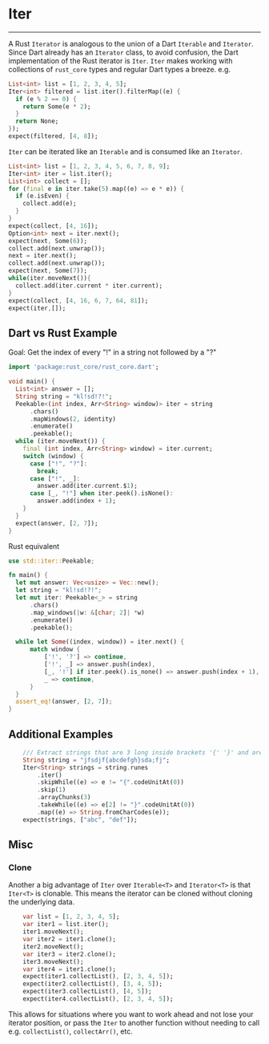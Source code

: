 # Iter
***
A Rust `Iterator` is analogous to the union of a Dart `Iterable` and `Iterator`. Since Dart already has an `Iterator` class, to avoid confusion,
the Dart implementation of the Rust iterator is `Iter`. `Iter`
makes working with collections of `rust_core` types and regular Dart types a breeze. e.g.

```dart
List<int> list = [1, 2, 3, 4, 5];
Iter<int> filtered = list.iter().filterMap((e) {
  if (e % 2 == 0) {
    return Some(e * 2);
  }
  return None;
});
expect(filtered, [4, 8]);
```

`Iter` can be iterated like an `Iterable` and is consumed like an `Iterator`.
```dart
List<int> list = [1, 2, 3, 4, 5, 6, 7, 8, 9];
Iter<int> iter = list.iter();
List<int> collect = [];
for (final e in iter.take(5).map((e) => e * e)) {
  if (e.isEven) {
    collect.add(e);
  }
}
expect(collect, [4, 16]);
Option<int> next = iter.next();
expect(next, Some(6));
collect.add(next.unwrap());
next = iter.next();
collect.add(next.unwrap());
expect(next, Some(7));
while(iter.moveNext()){
  collect.add(iter.current * iter.current);
}
expect(collect, [4, 16, 6, 7, 64, 81]);
expect(iter,[]);
```

## Dart vs Rust Example
Goal: Get the index of every "!" in a string not followed by a "?"
```dart
import 'package:rust_core/rust_core.dart';

void main() {
  List<int> answer = [];
  String string = "kl!sd!?!";
  Peekable<(int index, Arr<String> window)> iter = string
      .chars()
      .mapWindows(2, identity)
      .enumerate()
      .peekable();
  while (iter.moveNext()) {
    final (int index, Arr<String> window) = iter.current;
    switch (window) {
      case ["!", "?"]:
        break;
      case ["!", _]:
        answer.add(iter.current.$1);
      case [_, "!"] when iter.peek().isNone():
        answer.add(index + 1);
    }
  }
  expect(answer, [2, 7]);
}
```
Rust equivalent
```rust
use std::iter::Peekable;

fn main() {
  let mut answer: Vec<usize> = Vec::new();
  let string = "kl!sd!?!";
  let mut iter: Peekable<_> = string
      .chars()
      .map_windows(|w: &[char; 2]| *w)
      .enumerate()
      .peekable();

  while let Some((index, window)) = iter.next() {
      match window {
          ['!', '?'] => continue,
          ['!', _] => answer.push(index),
          [_, '!'] if iter.peek().is_none() => answer.push(index + 1),
          _ => continue,
      }
  }
  assert_eq!(answer, [2, 7]);
}
```
## Additional Examples
```dart
    /// Extract strings that are 3 long inside brackets '{' '}' and are not apart of other strings
    String string = "jfsdjf{abcdefgh}sda;fj";
    Iter<String> strings = string.runes
        .iter()
        .skipWhile((e) => e != "{".codeUnitAt(0))
        .skip(1)
        .arrayChunks(3)
        .takeWhile((e) => e[2] != "}".codeUnitAt(0))
        .map((e) => String.fromCharCodes(e));
    expect(strings, ["abc", "def"]);
```

## Misc
### Clone

Another a big advantage of `Iter` over `Iterable<T>` and `Iterator<T>` is that `Iter<T>` is clonable.
This means the iterator can be cloned without cloning the underlying data.
```dart
    var list = [1, 2, 3, 4, 5];
    var iter1 = list.iter();
    iter1.moveNext();
    var iter2 = iter1.clone();
    iter2.moveNext();
    var iter3 = iter2.clone();
    iter3.moveNext();
    var iter4 = iter1.clone();
    expect(iter1.collectList(), [2, 3, 4, 5]);
    expect(iter2.collectList(), [3, 4, 5]);
    expect(iter3.collectList(), [4, 5]);
    expect(iter4.collectList(), [2, 3, 4, 5]);
```
This allows for situations where you want to work ahead and not lose your iterator position, or pass the `Iter` to another function without needing to call e.g. `collectList()`, `collectArr()`, etc.